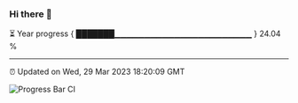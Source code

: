 ### Hi there 👋

⏳ Year progress { ███████▁▁▁▁▁▁▁▁▁▁▁▁▁▁▁▁▁▁▁▁▁▁▁ } 24.04 %

---

⏰ Updated on Wed, 29 Mar 2023 18:20:09 GMT

![Progress Bar CI](https://github.com/liununu/liununu/workflows/Progress%20Bar%20CI/badge.svg)
